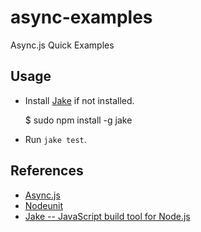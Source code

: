 async-examples
==============

Async.js Quick Examples

## Usage

* Install [Jake](https://github.com/mde/jake/) if not installed.

    $ sudo npm install -g jake

* Run `jake test`.

## References

* [Async.js](https://github.com/caolan/async/)
* [Nodeunit](https://github.com/caolan/nodeunit/)
* [Jake -- JavaScript build tool for Node.js](https://github.com/mde/jake/)

